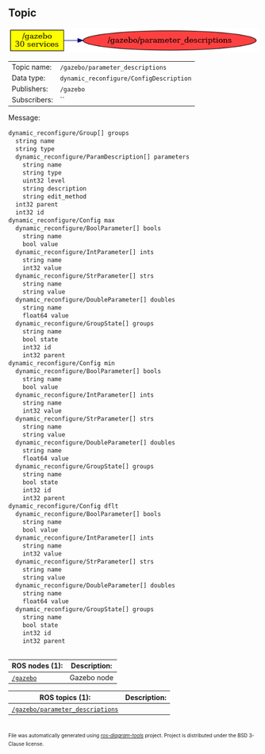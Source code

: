 <!--
File was automatically generated using 'ros-diagram-tools' project.
Project is distributed under the BSD 3-Clause license.
-->

## Topic

[![/gazebo/parameter_descriptions](t__gazebo_parameter_descriptions.png "/gazebo/parameter_descriptions")](t__gazebo_parameter_descriptions.png)

|     |     |
| --- | --- |
| Topic name: | `/gazebo/parameter_descriptions` |
| Data type: | `dynamic_reconfigure/ConfigDescription` |
| Publishers: | `/gazebo` |
| Subscribers: | `` |

Message:
```
dynamic_reconfigure/Group[] groups
  string name
  string type
  dynamic_reconfigure/ParamDescription[] parameters
    string name
    string type
    uint32 level
    string description
    string edit_method
  int32 parent
  int32 id
dynamic_reconfigure/Config max
  dynamic_reconfigure/BoolParameter[] bools
    string name
    bool value
  dynamic_reconfigure/IntParameter[] ints
    string name
    int32 value
  dynamic_reconfigure/StrParameter[] strs
    string name
    string value
  dynamic_reconfigure/DoubleParameter[] doubles
    string name
    float64 value
  dynamic_reconfigure/GroupState[] groups
    string name
    bool state
    int32 id
    int32 parent
dynamic_reconfigure/Config min
  dynamic_reconfigure/BoolParameter[] bools
    string name
    bool value
  dynamic_reconfigure/IntParameter[] ints
    string name
    int32 value
  dynamic_reconfigure/StrParameter[] strs
    string name
    string value
  dynamic_reconfigure/DoubleParameter[] doubles
    string name
    float64 value
  dynamic_reconfigure/GroupState[] groups
    string name
    bool state
    int32 id
    int32 parent
dynamic_reconfigure/Config dflt
  dynamic_reconfigure/BoolParameter[] bools
    string name
    bool value
  dynamic_reconfigure/IntParameter[] ints
    string name
    int32 value
  dynamic_reconfigure/StrParameter[] strs
    string name
    string value
  dynamic_reconfigure/DoubleParameter[] doubles
    string name
    float64 value
  dynamic_reconfigure/GroupState[] groups
    string name
    bool state
    int32 id
    int32 parent


```


| ROS nodes (1): | Description: |
| -------------- | ------------ |
| [`/gazebo`](n__gazebo.md) | Gazebo node |

| ROS topics (1): | Description: |
| --------------- | ------------ |
| [`/gazebo/parameter_descriptions`](t__gazebo_parameter_descriptions.md) |  |


</br>
<font size="1">
File was automatically generated using <a href="https://github.com/anetczuk/ros-diagram-tools"><i>ros-diagram-tools</i></a> project.
Project is distributed under the BSD 3-Clause license.
</font>
